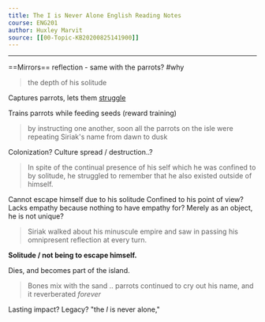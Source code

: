 ```yaml
---
title: The I is Never Alone English Reading Notes
course: ENG201 
author: Huxley Marvit
source: [[00-Topic-KB20200825141900]] 
---
```


---







==Mirrors== reflection - same with the parrots? #why 

> the depth of his solitude 


Captures parrots, lets them <ins>struggle</ins>

Trains parrots while feeding seeds (reward training)

> by instructing one another, soon all the parrots on the isle were repeating Siriak's name from dawn to dusk


Colonization? Culture spread / destruction..?

> In spite of the continual presence of his self which he was confined to by solitude, he struggled to remember that he also existed outside of himself. 


Cannot escape himself due to his solitude
Confined to his point of view? Lacks empathy because nothing to have empathy for?
Merely as an object, he is not unique? 



> Siriak walked about his minuscule empire and saw in passing his omnipresent reflection at every turn. 

**Solitude / not being to escape himself.**


Dies, and becomes part of the island. 
> Bones mix with the sand ..  parrots continued to cry out his name, and it reverberated *forever*

Lasting impact? Legacy? "the *I* is never alone,"







